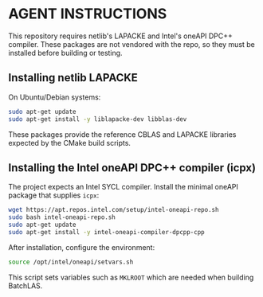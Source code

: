 # AGENT INSTRUCTIONS

This repository requires netlib's LAPACKE and Intel's oneAPI DPC++ compiler. These packages are not vendored with the repo, so they must be installed before building or testing.

## Installing netlib LAPACKE

On Ubuntu/Debian systems:

```bash
sudo apt-get update
sudo apt-get install -y liblapacke-dev libblas-dev
```

These packages provide the reference CBLAS and LAPACKE libraries expected by the CMake build scripts.

## Installing the Intel oneAPI DPC++ compiler (icpx)

The project expects an Intel SYCL compiler. Install the minimal oneAPI package that supplies `icpx`:

```bash
wget https://apt.repos.intel.com/setup/intel-oneapi-repo.sh
sudo bash intel-oneapi-repo.sh
sudo apt-get update
sudo apt-get install -y intel-oneapi-compiler-dpcpp-cpp
```

After installation, configure the environment:

```bash
source /opt/intel/oneapi/setvars.sh
```

This script sets variables such as `MKLROOT` which are needed when building BatchLAS.
